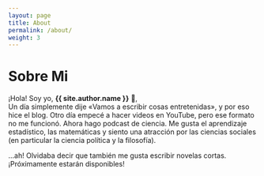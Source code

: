 ```yaml
---
layout: page
title: About
permalink: /about/
weight: 3
---
```


# **Sobre Mi**

¡Hola! Soy yo, **{{ site.author.name }}** :wave:,<br>
Un día simplemente dije «Vamos a escribir cosas entretenidas», y por eso hice el blog. Otro día empecé a hacer videos en YouTube, pero ese formato no me funcionó. Ahora hago podcast de ciencia. Me gusta el aprendizaje estadístico, las matemáticas y siento una atracción por las ciencias sociales (en particular la ciencia política y la filosofía).


...ah! Olvidaba decir que también me gusta escribir novelas cortas. ¡Próximamente estarán disponibles!